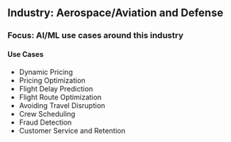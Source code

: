 ## Industry: Aerospace/Aviation and Defense

### Focus: AI/ML use cases around this industry

#### Use Cases

- Dynamic Pricing
- Pricing Optimization
- Flight Delay Prediction
- Flight Route Optimization
- Avoiding Travel Disruption
- Crew Scheduling
- Fraud Detection
- Customer Service and Retention
